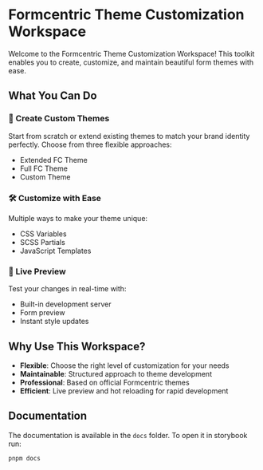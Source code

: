 # Formcentric Theme Customization Workspace

Welcome to the Formcentric Theme Customization Workspace! This toolkit enables you to create, customize, and maintain beautiful form themes with ease.

## What You Can Do

### 🎨 Create Custom Themes

Start from scratch or extend existing themes to match your brand identity perfectly. Choose from three flexible approaches:

- Extended FC Theme
- Full FC Theme
- Custom Theme

### 🛠️ Customize with Ease

Multiple ways to make your theme unique:

- CSS Variables
- SCSS Partials
- JavaScript Templates

### 🔄 Live Preview

Test your changes in real-time with:

- Built-in development server
- Form preview
- Instant style updates

## Why Use This Workspace?

- **Flexible**: Choose the right level of customization for your needs
- **Maintainable**: Structured approach to theme development
- **Professional**: Based on official Formcentric themes
- **Efficient**: Live preview and hot reloading for rapid development

## Documentation

The documentation is available in the `docs` folder. To open it in storybook run:

```bash
pnpm docs
```
